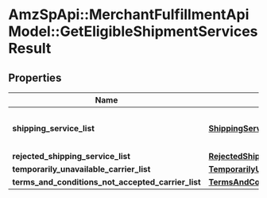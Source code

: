 # AmzSpApi::MerchantFulfillmentApiModel::GetEligibleShipmentServicesResult

## Properties
Name | Type | Description | Notes
------------ | ------------- | ------------- | -------------
**shipping_service_list** | [**ShippingServiceList**](ShippingServiceList.md) | A list of shipping services offers. | 
**rejected_shipping_service_list** | [**RejectedShippingServiceList**](RejectedShippingServiceList.md) |  | [optional] 
**temporarily_unavailable_carrier_list** | [**TemporarilyUnavailableCarrierList**](TemporarilyUnavailableCarrierList.md) |  | [optional] 
**terms_and_conditions_not_accepted_carrier_list** | [**TermsAndConditionsNotAcceptedCarrierList**](TermsAndConditionsNotAcceptedCarrierList.md) |  | [optional] 



